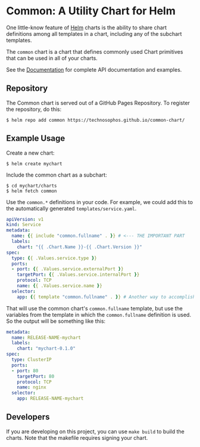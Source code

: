 # Common: A Utility Chart for Helm

One little-know feature of [Helm](http://helm.sh) charts is the ability to share chart definitions
among all templates in a chart, including any of the subchart templates.

The `common` chart is a chart that defines commonly used Chart primitives that
can be used in all of your charts.

See the [Documentation](docs/index.md) for complete API documentation and examples.

## Repository

The Common chart is served out of a GitHub Pages Repository. To register the
repository, do this:

```
$ helm repo add common https://technosophos.github.io/common-chart/
```

## Example Usage

Create a new chart:

```
$ helm create mychart
```

Include the common chart as a subchart:

```console
$ cd mychart/charts
$ helm fetch common
```

Use the `common.*` definitions in your code. For example, we could add this to
the automatically generated `templates/service.yaml`.


```yaml
apiVersion: v1
kind: Service
metadata:
  name: {{ include "common.fullname" . }} # <--- THE IMPORTANT PART
  labels:
    chart: "{{ .Chart.Name }}-{{ .Chart.Version }}"
spec:
  type: {{ .Values.service.type }}
  ports:
  - port: {{ .Values.service.externalPort }}
    targetPort: {{ .Values.service.internalPort }}
    protocol: TCP
    name: {{ .Values.service.name }}
  selector:
    app: {{ template "common.fullname" . }} # Another way to accomplish this
```

That will use the common chart's `common.fullname` template, but use the variables
from the template in which the `common.fullname` definition is used. So the output
will be something like this:

```yaml
metadata:
  name: RELEASE-NAME-mychart
  labels:
    chart: "mychart-0.1.0"
spec:
  type: ClusterIP
  ports:
  - port: 80
    targetPort: 80
    protocol: TCP
    name: nginx
  selector:
    app: RELEASE-NAME-mychart
```

## Developers

If you are developing on this project, you can use `make build` to build the
charts. Note that the makefile requires signing your chart.
